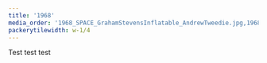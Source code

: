 ```yaml
---
title: '1968'
media_order: '1968_SPACE_GrahamStevensInflatable_AndrewTweedie.jpg,1968_SPACE_MeetingAtAirOffice.jpg,1968_SPACE_MichaelMichaeledes.jpg,1968_SPACE_St. Katharine Dock - Klasniks VW A_Douglas Smith.jpg,1968_SPACE_St. Katharine Dock_DouglasSmith.jpg'
packerytilewidth: w-1/4
---
```


Test test test